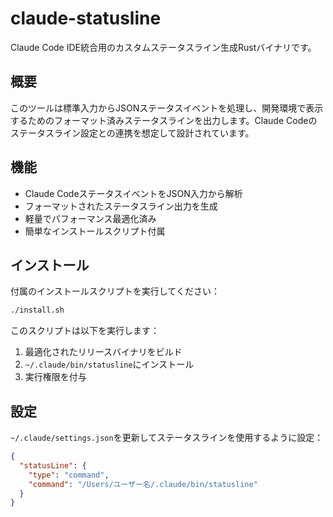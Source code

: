 # claude-statusline

Claude Code IDE統合用のカスタムステータスライン生成Rustバイナリです。

## 概要

このツールは標準入力からJSONステータスイベントを処理し、開発環境で表示するためのフォーマット済みステータスラインを出力します。Claude Codeのステータスライン設定との連携を想定して設計されています。

## 機能

- Claude CodeステータスイベントをJSON入力から解析
- フォーマットされたステータスライン出力を生成
- 軽量でパフォーマンス最適化済み
- 簡単なインストールスクリプト付属

## インストール

付属のインストールスクリプトを実行してください：

```bash
./install.sh
```

このスクリプトは以下を実行します：
1. 最適化されたリリースバイナリをビルド
2. `~/.claude/bin/statusline`にインストール
3. 実行権限を付与

## 設定

`~/.claude/settings.json`を更新してステータスラインを使用するように設定：

```json
{
  "statusLine": {
    "type": "command",
    "command": "/Users/ユーザー名/.claude/bin/statusline"
  }
}
```
